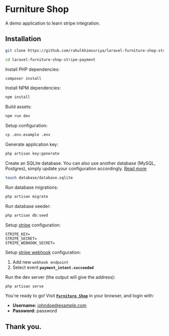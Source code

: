 # Furniture Shop

A demo application to learn stripe integration.

## Installation

```sh
git clone https://github.com/rahulkhimsuriya/laravel-furniture-shop-stripe-payment.git

cd laravel-furniture-shop-stripe-payment
```

Install PHP dependencies:

```sh
composer install
```

Install NPM dependencies:

```sh
npm install
```

Build assets:

```sh
npm run dev
```

Setup configuration:

```sh
cp .env.example .env
```

Generate application key:

```sh
php artisan key:generate
```

Create an SQLite database. You can also use another database (MySQL, Postgres), simply update your configuration accordingly. [Read more](https://laravel.com/docs/8.x/database)

```sh
touch database/database.sqlite
```

Run database migrations:

```sh
php artisan migrate
```

Run database seeder:

```sh
php artisan db:seed
```

Setup [stripe](https://dashboard.stripe.com) configuration:

```dotenv
STRIPE_KEY=
STRIPE_SECRET=
STRIPE_WEBHOOK_SECRET=
```

Setup [stripe webhook](https://stripe.com/docs/connect/webhooks) configuration:

1. Add new `webhook endpoint`
2. Select event **`payment_intent.succeeded`**

Run the dev server (the output will give the address):

```sh
php artisan serve
```

You're ready to go! Visit [**`Furniture Shop`**](http://localhost:8000) in your browser, and login with:

-   **Username:** johndoe@example.com
-   **Password:** password

## Thank you.

